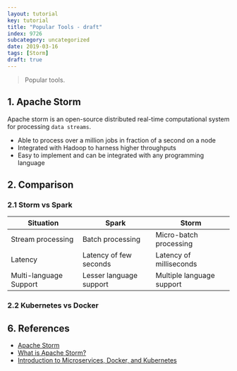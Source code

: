```yaml
---
layout: tutorial
key: tutorial
title: "Popular Tools - draft"
index: 9726
subcategory: uncategorized
date: 2019-03-16
tags: [Storm]
draft: true
---
```


> Popular tools.

## 1. Apache Storm
Apache storm is an open-source distributed real-time computational system for processing `data streams`.
* Able to process over a million jobs in fraction of a second on a node
* Integrated with Hadoop to harness higher throughputs
* Easy to implement and can be integrated with any programming language

## 2. Comparison
### 2.1 Storm vs Spark

Situation              | Spark                   | Storm
-----------------------|-------------------------|----------------------
Stream processing      | Batch processing        | Micro-batch processing
Latency                | Latency of few seconds  | Latency of milliseconds
Multi-language Support | Lesser language support | Multiple language support

### 2.2 Kubernetes vs Docker

## 6. References
* [Apache Storm](https://storm.apache.org/)
* [What is Apache Storm?](https://intellipaat.com/blog/what-is-apache-storm/)
* [Introduction to Microservices, Docker, and Kubernetes](https://www.youtube.com/watch?v=1xo-0gCVhTU)
